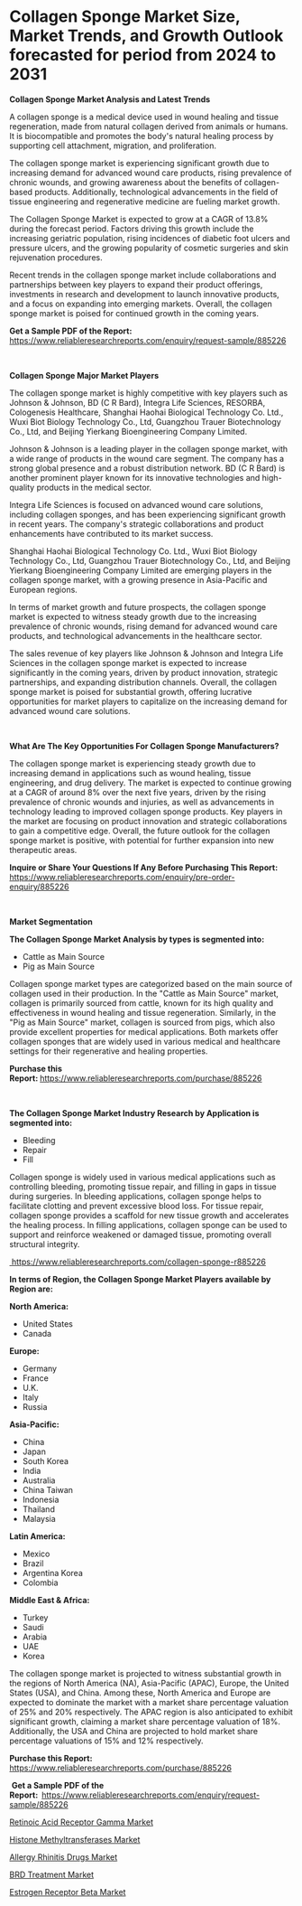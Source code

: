 <p><h1>Collagen Sponge Market Size, Market Trends, and Growth Outlook forecasted for period from 2024 to 2031</h1></p><p><strong>Collagen Sponge Market Analysis and Latest Trends</strong></p>
<p><p>A collagen sponge is a medical device used in wound healing and tissue regeneration, made from natural collagen derived from animals or humans. It is biocompatible and promotes the body's natural healing process by supporting cell attachment, migration, and proliferation.</p><p>The collagen sponge market is experiencing significant growth due to increasing demand for advanced wound care products, rising prevalence of chronic wounds, and growing awareness about the benefits of collagen-based products. Additionally, technological advancements in the field of tissue engineering and regenerative medicine are fueling market growth.</p><p>The Collagen Sponge Market is expected to grow at a CAGR of 13.8% during the forecast period. Factors driving this growth include the increasing geriatric population, rising incidences of diabetic foot ulcers and pressure ulcers, and the growing popularity of cosmetic surgeries and skin rejuvenation procedures.</p><p>Recent trends in the collagen sponge market include collaborations and partnerships between key players to expand their product offerings, investments in research and development to launch innovative products, and a focus on expanding into emerging markets. Overall, the collagen sponge market is poised for continued growth in the coming years.</p></p>
<p><strong>Get a Sample PDF of the Report:&nbsp;</strong> <a href="https://www.reliableresearchreports.com/enquiry/request-sample/885226">https://www.reliableresearchreports.com/enquiry/request-sample/885226</a></p>
<p>&nbsp;</p>
<p><strong>Collagen Sponge Major Market Players</strong></p>
<p><p>The collagen sponge market is highly competitive with key players such as Johnson & Johnson, BD (C R Bard), Integra Life Sciences, RESORBA, Cologenesis Healthcare, Shanghai Haohai Biological Technology Co. Ltd., Wuxi Biot Biology Technology Co., Ltd, Guangzhou Trauer Biotechnology Co., Ltd, and Beijing Yierkang Bioengineering Company Limited.</p><p>Johnson & Johnson is a leading player in the collagen sponge market, with a wide range of products in the wound care segment. The company has a strong global presence and a robust distribution network. BD (C R Bard) is another prominent player known for its innovative technologies and high-quality products in the medical sector.</p><p>Integra Life Sciences is focused on advanced wound care solutions, including collagen sponges, and has been experiencing significant growth in recent years. The company's strategic collaborations and product enhancements have contributed to its market success.</p><p>Shanghai Haohai Biological Technology Co. Ltd., Wuxi Biot Biology Technology Co., Ltd, Guangzhou Trauer Biotechnology Co., Ltd, and Beijing Yierkang Bioengineering Company Limited are emerging players in the collagen sponge market, with a growing presence in Asia-Pacific and European regions.</p><p>In terms of market growth and future prospects, the collagen sponge market is expected to witness steady growth due to the increasing prevalence of chronic wounds, rising demand for advanced wound care products, and technological advancements in the healthcare sector.</p><p>The sales revenue of key players like Johnson & Johnson and Integra Life Sciences in the collagen sponge market is expected to increase significantly in the coming years, driven by product innovation, strategic partnerships, and expanding distribution channels. Overall, the collagen sponge market is poised for substantial growth, offering lucrative opportunities for market players to capitalize on the increasing demand for advanced wound care solutions.</p></p>
<p>&nbsp;</p>
<p><strong>What Are The Key Opportunities For Collagen Sponge Manufacturers?</strong></p>
<p><p>The collagen sponge market is experiencing steady growth due to increasing demand in applications such as wound healing, tissue engineering, and drug delivery. The market is expected to continue growing at a CAGR of around 8% over the next five years, driven by the rising prevalence of chronic wounds and injuries, as well as advancements in technology leading to improved collagen sponge products. Key players in the market are focusing on product innovation and strategic collaborations to gain a competitive edge. Overall, the future outlook for the collagen sponge market is positive, with potential for further expansion into new therapeutic areas.</p></p>
<p><strong>Inquire or Share Your Questions If Any Before Purchasing This Report:</strong> <a href="https://www.reliableresearchreports.com/enquiry/pre-order-enquiry/885226">https://www.reliableresearchreports.com/enquiry/pre-order-enquiry/885226</a></p>
<p>&nbsp;</p>
<p><strong>Market Segmentation</strong></p>
<p><strong>The Collagen Sponge Market Analysis by types is segmented into:</strong></p>
<p><ul><li>Cattle as Main Source</li><li>Pig as Main Source</li></ul></p>
<p><p>Collagen sponge market types are categorized based on the main source of collagen used in their production. In the "Cattle as Main Source" market, collagen is primarily sourced from cattle, known for its high quality and effectiveness in wound healing and tissue regeneration. Similarly, in the "Pig as Main Source" market, collagen is sourced from pigs, which also provide excellent properties for medical applications. Both markets offer collagen sponges that are widely used in various medical and healthcare settings for their regenerative and healing properties.</p></p>
<p><strong>Purchase this Report:&nbsp;</strong><a href="https://www.reliableresearchreports.com/purchase/885226">https://www.reliableresearchreports.com/purchase/885226</a></p>
<p>&nbsp;</p>
<p><strong>The Collagen Sponge Market Industry Research by Application is segmented into:</strong></p>
<p><ul><li>Bleeding</li><li>Repair</li><li>Fill</li></ul></p>
<p><p>Collagen sponge is widely used in various medical applications such as controlling bleeding, promoting tissue repair, and filling in gaps in tissue during surgeries. In bleeding applications, collagen sponge helps to facilitate clotting and prevent excessive blood loss. For tissue repair, collagen sponge provides a scaffold for new tissue growth and accelerates the healing process. In filling applications, collagen sponge can be used to support and reinforce weakened or damaged tissue, promoting overall structural integrity.</p></p>
<p><a href="https://www.reliableresearchreports.com/collagen-sponge-r885226">&nbsp;https://www.reliableresearchreports.com/collagen-sponge-r885226</a></p>
<p><strong>In terms of Region, the Collagen Sponge Market Players available by Region are:</strong></p>
<p>
    <p> <strong> North America: </strong>
        <ul>
            <li>United States</li>
            <li>Canada</li>
        </ul>
        </p> 
    <p> <strong> Europe: </strong>
        <ul>
            <li>Germany</li>
            <li>France</li>
            <li>U.K.</li>
            <li>Italy</li>
            <li>Russia</li>
        </ul>
        </p> 
    <p> <strong> Asia-Pacific: </strong>
        <ul>
            <li>China</li>
            <li>Japan</li>
            <li>South Korea</li>
            <li>India</li>
            <li>Australia</li>
            <li>China Taiwan</li>
            <li>Indonesia</li>
            <li>Thailand</li>
            <li>Malaysia</li>
        </ul>
        </p> 
    <p> <strong> Latin America: </strong>
        <ul>
            <li>Mexico</li>
            <li>Brazil</li>
            <li>Argentina Korea</li>
            <li>Colombia</li>
        </ul>
        </p> 
    <p> <strong> Middle East & Africa: </strong>
        <ul>
            <li>Turkey</li>
            <li>Saudi</li>
            <li>Arabia</li>
            <li>UAE</li>
            <li>Korea</li>
        </ul>
    </p>
    </p>
<p><p>The collagen sponge market is projected to witness substantial growth in the regions of North America (NA), Asia-Pacific (APAC), Europe, the United States (USA), and China. Among these, North America and Europe are expected to dominate the market with a market share percentage valuation of 25% and 20% respectively. The APAC region is also anticipated to exhibit significant growth, claiming a market share percentage valuation of 18%. Additionally, the USA and China are projected to hold market share percentage valuations of 15% and 12% respectively.</p></p>
<p><strong>Purchase this Report: </strong><a href="https://www.reliableresearchreports.com/purchase/885226">https://www.reliableresearchreports.com/purchase/885226</a></p>
<p>&nbsp;<strong>Get a Sample PDF of the Report:&nbsp;&nbsp;</strong><a href="https://www.reliableresearchreports.com/enquiry/request-sample/885226">https://www.reliableresearchreports.com/enquiry/request-sample/885226</a></p>
<p><strong></strong></p>
<p><p><a href="https://github.com/VincentButlerjXXf/Market-Research-Report-List-1/blob/main/retinoic-acid-receptor-gamma-market.md">Retinoic Acid Receptor Gamma Market</a></p><p><a href="https://github.com/mdhefjumiah/Market-Research-Report-List-2/blob/main/histone-methyltransferases-market.md">Histone Methyltransferases Market</a></p><p><a href="https://github.com/sifatuddin25/Market-Research-Report-List-2/blob/main/allergy-rhinitis-drugs-market.md">Allergy Rhinitis Drugs Market</a></p><p><a href="https://github.com/wrwgzwbr35/Market-Research-Report-List-2/blob/main/brd-treatment-market.md">BRD Treatment Market</a></p><p><a href="https://github.com/nusratjahan12006/Market-Research-Report-List-2/blob/main/estrogen-receptor-beta-market.md">Estrogen Receptor Beta Market</a></p></p>